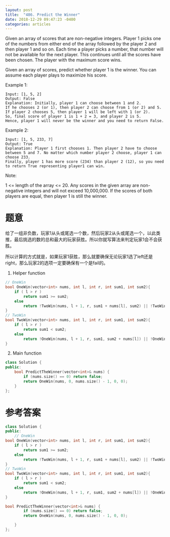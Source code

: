 ```yaml
---
layout: post
title:  "486. Predict the Winner"
date: 2018-12-29 09:47:23 -0400
categories: articles
---
```


Given an array of scores that are non-negative integers. Player 1 picks one of the numbers from either end of the array followed by the player 2 and then player 1 and so on. Each time a player picks a number, that number will not be available for the next player. This continues until all the scores have been chosen. The player with the maximum score wins.

Given an array of scores, predict whether player 1 is the winner. You can assume each player plays to maximize his score.

Example 1:
```
Input: [1, 5, 2]
Output: False
Explanation: Initially, player 1 can choose between 1 and 2. 
If he chooses 2 (or 1), then player 2 can choose from 1 (or 2) and 5. If player 2 chooses 5, then player 1 will be left with 1 (or 2). 
So, final score of player 1 is 1 + 2 = 3, and player 2 is 5. 
Hence, player 1 will never be the winner and you need to return False.
```
Example 2:
```
Input: [1, 5, 233, 7]
Output: True
Explanation: Player 1 first chooses 1. Then player 2 have to choose between 5 and 7. No matter which number player 2 choose, player 1 can choose 233.
Finally, player 1 has more score (234) than player 2 (12), so you need to return True representing player1 can win.
```
Note:

1 <= length of the array <= 20.
Any scores in the given array are non-negative integers and will not exceed 10,000,000.
If the scores of both players are equal, then player 1 is still the winner.

# 题意
给了一组非负数，玩家1从头或尾选一个数，然后玩家2从头或尾选一个，以此类推，最后挑选的数的总和最大的玩家获胜。所以你就写算法来判定玩家1会不会获胜。

所以计算的方式就是，如果玩家1获胜，那么就要确保无论玩家1选了left还是right，那么玩家2的选项一定要确保有一个是fail的。

1. Helper function
```c++
// OneWin
bool OneWin(vector<int> nums, int l, int r, int sum1, int sum2){
	if ( l > r )
		return sum1 >= sum2;
	else
		return !TwoWin(nums, l + 1, r, sum1 + nums[l], sum2) || !TwoWin(nums, l, r - 1, sum1 + nums[r], sum2)
}
// TwoWin
bool TwoWin(vector<int> nums, int l, int r, int sum1, int sum2){
	if ( l > r )
		return sum1 < sum2;
	else
		return !OneWin(nums, l + 1, r, sum1, sum2 + nums[l]) || !OneWin(nums, l, r - 1, sum1, sum2 + nums[r])
}
```
2. Main function
```c++
class Solution {
public:
    bool PredictTheWinner(vector<int>& nums) {
    	if (nums.size() == 0) return false;
        return OneWin(nums, 0, nums.size() - 1, 0, 0);
    }
};
```
# 参考答案
```c++
class Solution {
public:
    // OneWin
bool OneWin(vector<int> nums, int l, int r, int sum1, int sum2){
	if ( l > r )
		return sum1 >= sum2;
	else
		return !TwoWin(nums, l + 1, r, sum1 + nums[l], sum2) || !TwoWin(nums, l, r - 1, sum1 + nums[r], sum2);
}
// TwoWin
bool TwoWin(vector<int> nums, int l, int r, int sum1, int sum2){
	if ( l > r )
		return sum1 < sum2;
	else
		return !OneWin(nums, l + 1, r, sum1, sum2 + nums[l]) || !OneWin(nums, l, r - 1, sum1, sum2 + nums[r]);
}

bool PredictTheWinner(vector<int>& nums) {
    	if (nums.size() == 0) return false;
        return OneWin(nums, 0, nums.size() - 1, 0, 0);

    }
};
```
